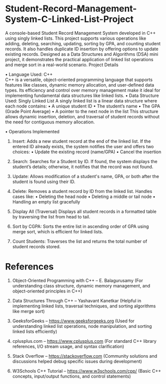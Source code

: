 # Student-Record-Management-System-C-Linked-List-Project
A console-based Student Record Management System developed in C++ using singly linked lists. This project supports various operations like adding, deleting, searching, updating, sorting by GPA, and counting student records. It also handles duplicate ID insertion by offering options to update existing records. Designed as a Data Structures and Algorithms (DSA) mini project, it demonstrates the practical application of linked list operations and merge sort in a real-world scenario.
Project Details  
  
• Language Used: C++  
C++ is a versatile, object-oriented programming language that supports features like classes, dynamic memory allocation, and user-defined data types. Its efficiency and control over memory management make it ideal for implementing fundamental data structures like linked lists. 
• Data Structure Used: Singly Linked List 
A singly linked list is a linear data structure where each node contains: 
•	A unique student ID 
•	The student’s name 
•	The GPA (Grade Point Average) 
•	A pointer to the next node in the list 
This structure allows dynamic insertion, deletion, and traversal of student records without the need for contiguous memory allocation.  

• Operations Implemented  
 
1. Insert: 
Adds a new student record at the end of the linked list. If the entered ID already exists, the system notifies the user and offers two choices: 
•	Update the existing record (name/GPA) 
•	Cancel the insertion 
 
2.	Search: 
Searches for a Student by ID. If found, the system displays the student’s details; otherwise, it notifies that the record was not found. 
 
3.	Update: 
Allows modification of a student's name, GPA, or both after the student is found using their ID. 
 
4.	Delete: 
Removes a student record by ID from the linked list. 
Handles cases like: 
•	Deleting the head node 
•	Deleting a middle or tail node 
•	Handling an empty list gracefully 
 
5.	Display All (Traversal) 
Displays all student records in a formatted table by traversing the list from head to tail. 
 
6.	Sort by CGPA: Sorts the entire list in ascending order of GPA using merge sort, which is efficient for linked lists. 
 
7.	Count Students: Traverses the list and returns the total number of student records stored. 

# References  
 
1.	Object-Oriented Programming with C++ – E. Balagurusamy (For understanding class structure, dynamic memory management, and object-oriented principles in C++) 
 
2.	Data Structures Through C++ – Yashavant Kanetkar (Helpful in implementing linked lists, traversal techniques, and sorting algorithms like merge sort) 
 
3.	GeeksforGeeks – https://www.geeksforgeeks.org 
(Used for understanding linked list operations, node manipulation, and sorting linked lists efficiently) 
 
4.	cplusplus.com – https://www.cplusplus.com 
(For standard C++ library references, I/O stream usage, and syntax clarification) 
 
5.	Stack Overflow – https://stackoverflow.com 
(Community solutions and discussions helped debug specific issues during development) 
 
6.	W3Schools C++ Tutorial – https://www.w3schools.com/cpp/ (Basic C++ concepts, input/output functions, and control statements) 

